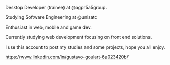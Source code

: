 Desktop Developer (trainee) at @agpr5a5group.

Studying Software Engineering at @unisatc

Enthusiast in web, mobile and game dev.

Currently studying web development focusing on front end solutions.

I use this account to post my studies and some projects, hope you all enjoy.

https://www.linkedin.com/in/gustavo-goulart-6a023420b/

